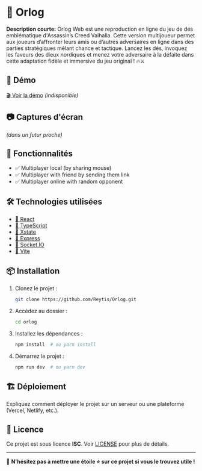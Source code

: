 # 📌 Orlog

**Description courte:** Orlog Web est une reproduction en ligne du jeu de dés emblématique d'Assassin’s Creed Valhalla. Cette version multijoueur permet aux joueurs d’affronter leurs amis ou d’autres adversaires en ligne dans des parties stratégiques mêlant chance et tactique. Lancez les dés, invoquez les faveurs des dieux nordiques et menez votre adversaire à la défaite dans cette adaptation fidèle et immersive du jeu original ! 🔥⚔️

## 🚀 Démo

[🎬 Voir la démo](URL_DEMO) *(indisponible)*

## 📷 Captures d'écran

*(dans un futur proche)*

## 🎯 Fonctionnalités

- ✅ Multiplayer local (by sharing mouse)
- ✅ Multiplayer with friend by sending them link
- ✅ Multiplayer online with random opponent

## 🛠️ Technologies utilisées

- [🔹 React](https://fr.react.dev/)
- [🔹 TypeScript](https://www.typescriptlang.org/)
- [🔹 Xstate](https://xstate.js.org/)
- [🔹 Express](https://expressjs.com/fr/)
- [🔹 Socket.IO](https://socket.io/)
- [🔹 Vite](https://vite.dev/)

## 📦 Installation

1. Clonez le projet :
   ```sh
   git clone https://github.com/Reytis/Orlog.git
   ```
2. Accédez au dossier :
   ```sh
   cd orlog
   ```
3. Installez les dépendances :
   ```sh
   npm install  # ou yarn install
   ```
4. Démarrez le projet :
   ```sh
   npm run dev  # ou yarn dev
   ```

## 🏗️ Déploiement

Expliquez comment déployer le projet sur un serveur ou une plateforme (Vercel, Netlify, etc.).

## 📝 Licence

Ce projet est sous licence **ISC**. Voir [LICENSE](https://fr.wikipedia.org/wiki/Licence_ISC) pour plus de détails.

---

🚀 **N'hésitez pas à mettre une étoile ⭐ sur ce projet si vous le trouvez utile !**

